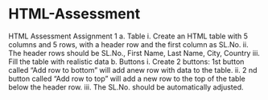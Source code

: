 # HTML-Assessment
HTML Assessment
Assignment 1
a. Table
i. Create an HTML table with 5 columns and 5 rows, with a header row and the first column as
SL.No.
ii. The header rows should be SL.No., First Name, Last Name, City, Country
iii. Fill the table with realistic data
b. Buttons
i. Create 2 buttons: 1st button called “Add row to bottom” will add anew row with data to the
table.
ii. 2
nd button called “Add row to top” will add a new row to the top of the table below the header
row.
iii. The SL.No. should be automatically adjusted.
